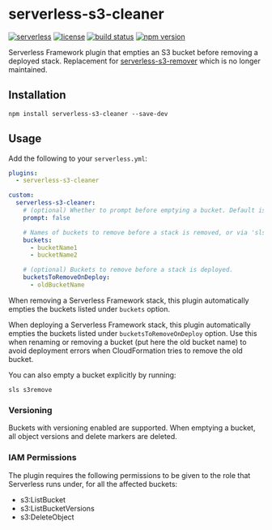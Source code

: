 # serverless-s3-cleaner

[![serverless][icon-serverless]][link-serverless]
[![license][icon-lic]][link-lic]
[![build status][icon-ci]][link-ci]
[![npm version][icon-npm]][link-npm]

Serverless Framework plugin that empties an S3 bucket before removing a deployed stack.
Replacement for [serverless-s3-remover](https://github.com/sinofseven/serverless-s3-remover) which is no longer maintained.

## Installation

```
npm install serverless-s3-cleaner --save-dev
```

## Usage

Add the following to your `serverless.yml`:

```yml
plugins:
  - serverless-s3-cleaner

custom:
  serverless-s3-cleaner:
    # (optional) Whether to prompt before emptying a bucket. Default is 'false'.
    prompt: false

    # Names of buckets to remove before a stack is removed, or via 'sls s3clean' command
    buckets:
      - bucketName1
      - bucketName2

    # (optional) Buckets to remove before a stack is deployed.
    bucketsToRemoveOnDeploy:
      - oldBucketName
```

When removing a Serverless Framework stack, this plugin automatically empties the buckets listed under `buckets` option.

When deploying a Serverless Framework stack, this plugin automatically empties the buckets listed under `bucketsToRemoveOnDeploy` option.
Use this when renaming or removing a bucket (put here the old bucket name) to avoid deployment errors when CloudFormation tries to remove the old bucket.

You can also empty a bucket explicitly by running:

```
sls s3remove
```

### Versioning

Buckets with versioning enabled are supported. When emptying a bucket, all object versions and delete markers are deleted.

### IAM Permissions

The plugin requires the following permissions to be given to the role that Serverless runs under, for all the affected buckets:

- s3:ListBucket
- s3:ListBucketVersions
- s3:DeleteObject

[//]: # (Note: icon sources seem to be random. It's just because shields.io is extremely slow so using alternatives whenever possible)
[icon-serverless]: http://public.serverless.com/badges/v3.svg
[icon-lic]: https://img.shields.io/github/license/coyoteecd/serverless-s3-cleaner
[icon-ci]: https://travis-ci.com/coyoteecd/serverless-s3-cleaner.svg?branch=master
[icon-npm]: https://badge.fury.io/js/serverless-s3-cleaner.svg

[link-serverless]: http://www.serverless.com
[link-lic]: https://github.com/coyoteecd/serverless-s3-cleaner/blob/master/LICENSE
[link-ci]: https://travis-ci.com/coyoteecd/serverless-s3-cleaner
[link-npm]: https://www.npmjs.com/package/serverless-s3-cleaner
